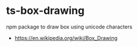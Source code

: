 # ts-box-drawing
npm package to draw box using unicode characters

- <https://en.wikipedia.org/wiki/Box_Drawing>

